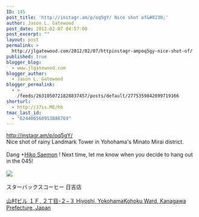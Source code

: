 ```yaml
---
ID: 145
post_title: 'http://instagr.am/p/oq5gY/ Nice shot of&#8230;'
author: Jason L. Gatewood
post_date: 2012-02-07 04:57:00
post_excerpt: ""
layout: post
permalink: >
  http://jlgatewood.com/2012/02/07/httpinstagr-ampoq5gy-nice-shot-of/
published: true
blogger_blog:
  - www.jlgatewood.com
blogger_author:
  - Jason L. Gatewood
blogger_permalink:
  - >
    /feeds/2631850721828837457/posts/default/2775359842899719166
shorturl:
  - http://J7is.ME/hb
tmac_last_id:
  - "624406560953888769"
---
```

<a href="http://instagr.am/p/oq5gY/">http://instagr.am/p/oq5gY/</a><br />Nice shot of rainy Landmark Tower in Yohohama&#039;s Minato Mirai district.<br /><br />Dang <span><span>+</span><a href="https://plus.google.com/100624241693398887245">Hiko Saemon</a></span> ! Next time, let me know when you decide to hang out in the 045! <br /><br /><a href="http://maps.google.com/?ll=35.553878,139.646461&q=35.553878,139.646461"><img src="http://maps.googleapis.com/maps/api/staticmap?center=35.553878,139.646461&zoom=12&size=75x75&maptype=roadmap&markers=size:small%7Ccolor:red%7C35.553878,139.646461&sensor=false" class="alignleft" /></a><br /><br />スターバックスコーヒー 日吉店<br /><br /><a href="http://maps.google.com/?ll=35.553878,139.646461&q=35.553878,139.646461">山村ビル １Ｆ, ２丁目-２−３ Hiyoshi, YokohamaKohoku Ward, Kanagawa Prefecture, Japan</a>